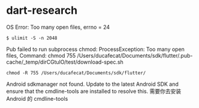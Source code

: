 # dart-research






OS Error: Too many open files, errno = 24
```
$ ulimit -S -n 2048
```
Pub failed to run subprocess chmod: ProcessException: Too many open files, Command: chmod 755 /Users/ducafecat/Documents/sdk/flutter/.pub-cache/_temp/dirCGtulO/test/download-spec.sh
```
chmod -R 755 /Users/ducafecat/Documents/sdk/flutter/
```
Android sdkmanager not found. Update to the latest Android SDK and ensure that the cmdline-tools are installed to resolve this.
需要你去安装 Android 的 cmdline-tools

